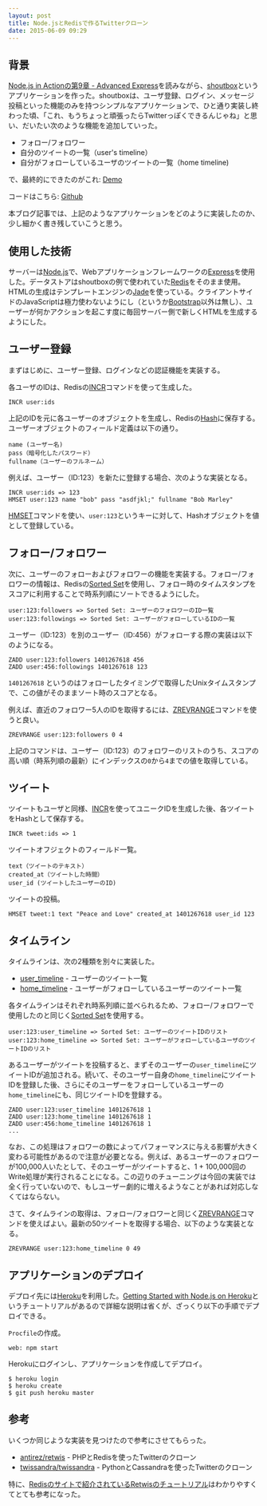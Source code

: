 ```yaml
---
layout: post
title: Node.jsとRedisで作るTwitterクローン
date: 2015-06-09 09:29
---
```


## 背景

[Node.js in Actionの第9章 - Advanced Express](http://www.manning.com/cantelon/)を読みながら、[shoutbox](http://en.wikipedia.org/wiki/Shoutbox)というアプリケーションを作った。shoutboxは、ユーザ登録、ログイン、メッセージ投稿といった機能のみを持つシンプルなアプリケーションで、ひと通り実装し終わった頃、「これ、もうちょっと頑張ったらTwitterっぽくできるんじゃね」と思い、だいたい次のような機能を追加していった。

- フォロー/フォロワー
- 自分のツイートの一覧（user's timeline）
- 自分がフォローしているユーザのツイートの一覧（home timeline)

で、最終的にできたのがこれ: [Demo](https://twitterlikeapp.herokuapp.com/)

コードはこちら: [Github](https://github.com/tatsuyaoiw/twitter)

本ブログ記事では、上記のようなアプリケーションをどのように実装したのか、少し細かく書き残していこうと思う。

## 使用した技術

サーバーは[Node.js](https://nodejs.org/)で、Webアプリケーションフレームワークの[Express](http://expressjs.com/)を使用した。データストアはshoutboxの例で使われていた[Redis](http://redis.io/)をそのまま使用。HTMLの生成はテンプレートエンジンの[Jade](http://jade-lang.com/)を使っている。クライアントサイドのJavaScriptは極力使わないようにし（というか[Bootstrap](http://getbootstrap.com/)以外は無し）、ユーザーが何かアクションを起こす度に毎回サーバー側で新しくHTMLを生成するようにした。

## ユーザー登録

まずはじめに、ユーザー登録、ログインなどの認証機能を実装する。

各ユーザのIDは、Redisの[INCR](http://redis.io/commands/INCR)コマンドを使って生成した。

```
INCR user:ids
```

上記のIDを元に各ユーザーのオブジェクトを生成し、Redisの[Hash](http://redis.io/topics/data-types)に保存する。ユーザーオブジェクトのフィールド定義は以下の通り。

```
name (ユーザー名)
pass（暗号化したパスワード）
fullname（ユーザーのフルネーム）
```

例えば、ユーザー（ID:123）を新たに登録する場合、次のような実装となる。

```
INCR user:ids => 123
HMSET user:123 name "bob" pass "asdfjkl;" fullname "Bob Marley"
```

[HMSET](http://redis.io/commands/hmset)コマンドを使い、`user:123`というキーに対して、Hashオブジェクトを値として登録している。

## フォロー/フォロワー

次に、ユーザーのフォローおよびフォロワーの機能を実装する。フォロー/フォロワーの情報は、Redisの[Sorted Set](http://redis.io/topics/data-types)を使用し、フォロー時のタイムスタンプをスコアに利用することで時系列順にソートできるようにした。

```
user:123:followers => Sorted Set: ユーザーのフォロワーのID一覧
user:123:followings => Sorted Set: ユーザーがフォローしているIDの一覧
```

ユーザー（ID:123）を別のユーザー（ID:456）がフォローする際の実装は以下のようになる。

```
ZADD user:123:followers 1401267618 456
ZADD user:456:followings 1401267618 123
```

`1401267618` というのはフォローしたタイミングで取得したUnixタイムスタンプで、この値がそのままソート時のスコアとなる。

例えば、直近のフォロワー5人のIDを取得するには、[ZREVRANGE](http://redis.io/commands/zrevrange)コマンドを使うと良い。

```
ZREVRANGE user:123:followers 0 4
```

上記のコマンドは、ユーザー（ID:123）のフォロワーのリストのうち、スコアの高い順（時系列順の最新）にインデックスの`0`から`4`までの値を取得している。

## ツイート

ツイートもユーザと同様、[INCR](http://redis.io/commands/INCR)を使ってユニークIDを生成した後、各ツイートをHashとして保存する。

```
INCR tweet:ids => 1
```

ツイートオフジェクトのフィールド一覧。

```
text（ツイートのテキスト）
created_at（ツイートした時間）
user_id (ツイートしたユーザーのID)
```

ツイートの投稿。

```
HMSET tweet:1 text "Peace and Love" created_at 1401267618 user_id 123
```

## タイムライン

タイムラインは、次の2種類を別々に実装した。

- [user_timeline](https://dev.twitter.com/rest/reference/get/statuses/user_timeline) - ユーザーのツイート一覧
- [home_timeline](https://dev.twitter.com/rest/reference/get/statuses/home_timeline) - ユーザーがフォローしているユーザーのツイート一覧

各タイムラインはそれぞれ時系列順に並べられるため、フォロー/フォロワーで使用したのと同じく[Sorted Set](http://redis.io/topics/data-types)を使用する。

```
user:123:user_timeline => Sorted Set: ユーザーのツイートIDのリスト
user:123:home_timeline => Sorted Set: ユーザーがフォローしているユーザのツイートIDのリスト
```

あるユーザーがツイートを投稿すると、まずそのユーザーの`user_timeline`にツイートIDが追加される。続いて、そのユーザー自身の`home_timeline`にツイートIDを登録した後、さらにそのユーザーをフォローしているユーザーの`home_timeline`にも、同じツイートIDを登録する。

```
ZADD user:123:user_timeline 1401267618 1
ZADD user:123:home_timeline 1401267618 1
ZADD user:456:home_timeline 1401267618 1
...
```

なお、この処理はフォロワーの数によってパフォーマンスに与える影響が大きく変わる可能性があるので注意が必要となる。例えば、あるユーザーのフォロワーが100,000人いたとして、そのユーザーがツイートすると、1 + 100,000回のWrite処理が実行されることになる。この辺りのチューニングは今回の実装では全く行っていないので、もしユーザー劇的に増えるようなことがあれば対応しなくてはならない。

さて、タイムラインの取得は、フォロー/フォロワーと同じく[ZREVRANGE](http://redis.io/commands/zrevrange)コマンドを使えばよい。最新の50ツイートを取得する場合、以下のような実装となる。

```
ZREVRANGE user:123:home_timeline 0 49
```

## アプリケーションのデプロイ

デプロイ先には[Heroku](https://www.heroku.com/)を利用した。[Getting Started with Node.js on Heroku](https://devcenter.heroku.com/articles/getting-started-with-nodejs#introduction)というチュートリアルがあるので詳細な説明は省くが、ざっくり以下の手順でデプロイできる。

`Procfile`の作成。

```
web: npm start
```

Herokuにログインし、アプリケーションを作成してデプロイ。

```
$ heroku login
$ heroku create
$ git push heroku master
```

## 参考

いくつか同じような実装を見つけたので参考にさせてもらった。

- [antirez/retwis](https://github.com/antirez/retwis) - PHPとRedisを使ったTwitterのクローン
- [twissandra/twissandra](https://github.com/twissandra/twissandra) - PythonとCassandraを使ったTwitterのクローン

特に、[Redisのサイトで紹介されているRetwisのチュートリアル](http://redis.io/topics/twitter-clone)はわかりやすくてとても参考になった。
